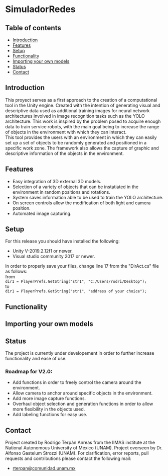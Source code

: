 # SimuladorRedes

## Table of contents
* [Introduction](#introduction)
* [Features](#features)
* [Setup](#setup)
* [Functionality](#functionality)
* [Importing your own models](#importing-your-own-models)
* [Status](#status)
* [Contact](#contact)

## Introduction
This proyect serves as a first approach to the creation of a  computational  tool in the Unity engine. Created with the intention of generating visual and descriptive data used as additional training images for  neural  network architectures involved  in  image  recognition  tasks such as the YOLO architecture. 
This  work  is  inspired  by  the  problem  posed  to  acquire enough data to train service robots, with the main goal being to increase the range of objects in the environment with which they can interact.<br/>
This tool provides the users with an environment in which they can easily set up a set of objects to be randomly generated and positioned in a specific work zone. The framework also allows the capture of graphic and descriptive information of the objects in the environment.

## Features
* Easy integration of 3D external 3D models.
* Selection of a variety of objects that can be instatiated in the environment in random positions and rotations.
* System saves information able to be used to train the YOLO architecture.
* On screen controls allow the modification of both light and camera position.
* Automated image capturing.

## Setup
For this release you should have installed the following:
* Unity V-2019.2.12f1 or newer.
* Visual studio community 2017 or newer.

In order to properly save your files, change line 17 from the "DirAct.cs" file as follows:<br/>
from<br/>
`dir1 = PlayerPrefs.GetString("str1", "C:/Users/rodri/Desktop");`<br/>
to<br/>
`dir1 = PlayerPrefs.GetString("str1", "address of your choice");`

## Functionality

## Importing your own models

## Status
The project is currently under developement in order to further increase functionality and ease of use. 

### Roadmap for V2.0:
* Add functions in order to freely control the camera around the environment.
* Allow camera to anchor around specific objects in the environment.
* Add more image capture functions.
* Overhaul object selection and generation functions in order to allow more flexibility in the objects used.
* Add labeling functions for easy use.

## Contact
Project created by Rodrigo Terpán Anreas from the IIMAS institute at the National Autonomous University of México (UNAM). 
Project overseen by Dr. Alfonso Gastelum Strozzi (UNAM). 
For clarification, error reports, pull requests and contributions please contact the following mail:
* rterpan@comunidad.unam.mx
